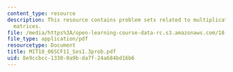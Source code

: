 ```yaml
---
content_type: resource
description: This resource contains problem sets related to multiplication and inverse
  matrices.
file: /media/https%3A/open-learning-course-data-rc.s3.amazonaws.com/18-06sc-linear-algebra-fall-2011/8e9ccbcc13300a9bda7f24a684bd16b6_MIT18_06SCF11_Ses1.3prob.pdf
file_type: application/pdf
resourcetype: Document
title: MIT18_06SCF11_Ses1.3prob.pdf
uid: 8e9ccbcc-1330-0a9b-da7f-24a684bd16b6
---
```

